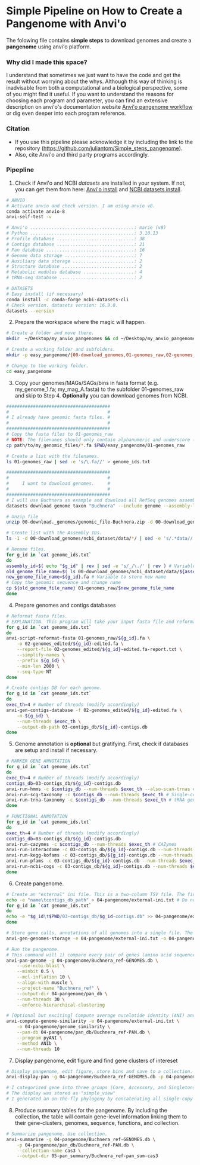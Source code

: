 # Simple Pipeline on How to Create a Pangenome with Anvi'o
The folowing file contains **simple steps** to download genomes and create a **pangenome** using anvi'o platform. 

### Why did I made this space?
I understand that sometimes we just want to have the code and get the result without worrying about the whys. Although this way of thinking is inadvisable from both a computational and a biological perspective, some of you might find it useful. If you want to understand the reasons for choosing each program and parameter, you can find an extensive description on anvi'o's documentation website [Anvi'o pangenome workflow](https://merenlab.org/2016/11/08/pangenomics-v2/) or dig even deeper into each program reference.

### Citation
* If you use this pipeline please acknowledge it by including the link to the repository (https://github.com/juliantom/Simple_steps_pangenome).
* Also, cite Anvi'o and third party programs accordingly.

### Pipepline
1. Check if Anvi'o and NCBI *datasets* are installed in your system. If not, you can get them from here: [Anvi'o install](https://anvio.org/install/) and [NCBI datasets install](https://www.ncbi.nlm.nih.gov/datasets/docs/v2/download-and-install/).
```bash
# ANVIO
# Activate anvio and check version. I am using anvio v8.
conda activate anvio-8
anvi-self-test -v

# Anvi'o .......................................: marie (v8)
# Python .......................................: 3.10.13
# Profile database .............................: 38
# Contigs database .............................: 21
# Pan database .................................: 16
# Genome data storage ..........................: 7
# Auxiliary data storage .......................: 2
# Structure database ...........................: 2
# Metabolic modules database ...................: 4
# tRNA-seq database ............................: 2

# DATASETS
# Easy install (if necessary)
conda install -c conda-forge ncbi-datasets-cli
# Check version. datasets version: 16.9.0.
datasets --version
```
2. Prepare the workspace where the magic will happen.
```bash
# Create a folder and move there.
mkdir  ~/Desktop/my_anvio_pangenomes && cd ~/Desktop/my_anvio_pangenomes

# Create a working folder and subfolders.
mkdir -p easy_pangenome/{00-download_genomes,01-genomes_raw,02-genomes_edited,03-contigs_db,04-pangenome,05-pan_summary,99-data}

# Change to the working folder.
cd easy_pangenome
```
3. Copy your genomes/MAGs/SAGs/bins in fasta format (e.g. my_genome_1.fa; my_mag_A.fasta) to the subfolder 01-genomes_raw and skip to Step 4. **Optionally** you can download genomes from NCBI.
```bash
#######################################
#                                     #
# I already have genomic fasta files. #
#                                     #
#######################################
# Copy the fasta files to 01-genomes_raw
# NOTE: The filenames should only contain alphanumeric and underscore (_) characters.
cp path/to/my_genomic_files/*.fa $PWD/easy_pangenome/01-genomes_raw

# Create a list with the filenames.
ls 01-genomes_raw | sed -e 's/\.fa//' > genome_ids.txt

#######################################
#                                     #
#     I want to download genomes.     #
#                                     #
#######################################
# I will use Buchnera as example and download all RefSeq genomes assembled to chromosome level (n=26; date March 21,2024)
datasets download genome taxon "Buchnera" --include genome --assembly-level chromosome --assembly-source 'RefSeq' --filename 00-download_genomes/genomic_file-Buchnera.zip

# Unzip file
unzip 00-download._genomes/genomic_file-Buchnera.zip -d 00-download_genomes

# Create list with the Assembly IDs.
ls -1 -d 00-download_genomes/ncbi_dataset/data/*/ | sed -e 's/.*data//' |sed -e 's/\///g' | sed -e 's/\./_/' > genome_ids.txt

# Rename files.
for g_id in `cat genome_ids.txt`
do
assembly_id=$( echo "$g_id" | rev | sed -e 's/_/\./' | rev ) # Variable with original Assembly id
old_genome_file_name=$( ls 00-download_genomes/ncbi_dataset/data/${assembly_id}/*_genomic.fna ) # Variable to store old name
new_genome_file_name=${g_id}.fa # Variable to store new name
# Copy the genomic sequence and change name
cp ${old_genome_file_name} 01-genomes_raw/$new_genome_file_name
done

```
4. Prepare genomes and contigs databases
```bash
# Reformat fasta files.
# EXPLANATION. This program will take your input fasta file and reformat it. 1) The headers will be simplified using as prefix the genome ID, 2) contigs smaller than 2000 nucelotides will be removed, 3) non-canonical bases other than {A,T,C,G}, will be subtituted for N's, and 4) a file reporting the changes to the headers will be produced.
for g_id in `cat genome_ids.txt`
do
anvi-script-reformat-fasta 01-genomes_raw/${g_id}.fa \
    -o 02-genomes_edited/${g_id}-edited.fa \
    --report-file 02-genomes_edited/${g_id}-edited.fa-report.txt \
    --simplify-names \
    --prefix ${g_id} \
    --min-len 2000 \
    --seq-type NT
done

# Create contigs DB for each genome.
for g_id in `cat genome_ids.txt`
do
exec_th=4 # Number of threads (modify accordingly)
anvi-gen-contigs-database -f 02-genomes_edited/${g_id}-edited.fa \
    -n ${g_id} \
    --num-threads $exec_th \
    --output-db-path 03-contigs_db/${g_id}-contigs.db
done
```
5. Genome annotation is **optional** but gratifying. First, check if databases are setup and install if necessary.
```bash
# MARKER GENE ANNOTATION
for g_id in `cat genome_ids.txt`
do
exec_th=4 # Number of threads (modify accordingly)
contigs_db=03-contigs_db/${g_id}-contigs.db
anvi-run-hmms -c $contigs_db --num-threads $exec_th --also-scan-trnas # Marker genes: Bac 71, Archeae, BUSCO, 16S rRNA genes, and scan for tRNAs
anvi-run-scg-taxonomy -c $contigs_db --num-threads $exec_th # Single-copy core gene taxonomy (GTDB)
anvi-run-trna-taxonomy -c $contigs_db --num-threads $exec_th # tRNA gene taxonomy (GTDB)
done

# FUNCTIONAL ANNOTATION
for g_id in `cat genome_ids.txt`
do
exec_th=4 # Number of threads (modify accordingly)
contigs_db=03-contigs_db/${g_id}-contigs.db
anvi-run-cazymes -c $contigs_db --num-threads $exec_th # CAZymes
anvi-run-interacdome -c 03-contigs_db/${g_id}-contigs.db --num-threads $exec_th --output-file-prefix 99-data/${g_id}-interacdome # interaction domains
anvi-run-kegg-kofams -c 03-contigs_db/${g_id}-contigs.db --num-threads $exec_th # KOfams KEGG
anvi-run-pfams -c 03-contigs_db/${g_id}-contigs.db --num-threads $exec_th # Pfams
anvi-run-ncbi-cogs -c 03-contigs_db/${g_id}-contigs.db --num-threads $exec_th # COG20 NCBI COGs
done
```
6. Create pangenome.
```bash
# Create an "external" ini file. This is a two-column TSV file. The first column is the name you want to give to each genome (here, I will use the genome ID, but you could give them a different name - alhpanumeric only). The second column is the full path to its contigs database.
echo -e "name\tcontigs_db_path" > 04-pangenome/external-ini.txt # Do not change headers.
for g_id in `cat genome_ids.txt`
do
echo -e "$g_id\t$PWD/03-contigs_db/$g_id-contigs.db" >> 04-pangenome/external-ini.txt
done

# Store gene calls, annotations of all genomes into a single file. The output must have '-GENOMES.db' as ending.
anvi-gen-genomes-storage -e 04-pangenome/external-ini.txt -o 04-pangenome/Buchnera_ref-GENOMES.db

# Run the pangenome. 
# This command will 1) compare every pair of genes (amino acid sequences) from your genomes using ncbi blast, 2) identify genes that are similar using a bitscore (minbit = 0.5), 3) cluster the genes by implementing mcl clustering algorithm (mcl=10, 10 used for not closlely related organisms such as genus or family level), 4) perform multiple alignment for each gene cluster. Enforce hierarchical clustering, if more than 20,000 gene clusters are produced. This happens when genomes are highly diverse.
anvi-pan-genome -g 04-pangenome/Buchnera_ref-GENOMES.db \
    --use-ncbi-blast \
    --minbit 0.5 \
    --mcl-inflation 10 \
    --align-with muscle \
    --project-name "Buchnera_ref" \
    --output-dir 04-pangenome/pan_db \
    --num-threads 30 \
    --enforce-hierarchical-clustering

# [Optional but exciting] Compute average nucelotide identity (ANI) and add it the pangenome (results will also be stored in a separete folder).
anvi-compute-genome-similarity -e 04-pangenome/external-ini.txt \
    -o 04-pangenome/genome_similarity \
    --pan-db 04-pangenome/pan_db/Buchnera_ref-PAN.db \
    --program pyANI \
    --method ANIb \
    --num-threads 10

```
7. Display pangenome, edit figure and find gene clusters of intereset
```bash
# Display pangenome, edit figure, store bins and save to a collection. Save edits as a state.
anvi-display-pan -g 04-pangenome/Buchnera_ref-GENOMES.db -p 04-pangenome/pan_db/Buchnera_ref-PAN.db

# I categorized gene into three groups (Core, Accessory, and Singletons) and store this collection as "cas3". Core= gene cluster present in all (100%) genomes; Accessory=gene cluster present in more than one and less than all genomes; Singletons= gene cluster present at most in one genome. 
# The display was stored as "simple_view"
# I generated an on-the-fly phylogeny by concatenating all single-copy core genes and running "generate phylogeny". The display was stored as "simple_view_with_phylo"
```
8. Produce summary tables for the pangenome. By including the collection, the table will contain gene-level information linking them to their gene-clusters, genomes, sequence, functions, and collection.
```bash
# Summarize pangenome. Use collection.
anvi-summarize -g 04-pangenome/Buchnera_ref-GENOMES.db \
    -p 04-pangenome/pan_db/Buchnera_ref-PAN.db \
    --collection-name cas3 \
    --output-dir 05-pan_summary/Buchnera_ref-pan_sum-cas3
```
